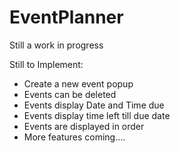 # **EventPlanner**
Still a work in progress

Still to Implement:
* Create a new event popup
* Events can be deleted
* Events display Date and Time due
* Events display time left till due date
* Events are displayed in order
* More features coming....
